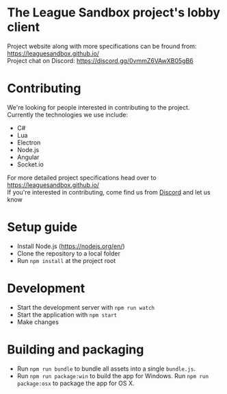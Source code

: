 # The League Sandbox project's lobby client
Project website along with more specifications can be fround from: https://leaguesandbox.github.io/  
Project chat on Discord: https://discord.gg/0vmmZ6VAwXB05gB6

# Contributing
We're looking for people interested in contributing to the project.  
Currently the technologies we use include:
* C#
* Lua
* Electron
* Node.js
* Angular
* Socket.io

For more detailed project specifications head over to https://leaguesandbox.github.io/  
If you're interested in contributing, come find us from [Discord](https://discord.gg/0vmmZ6VAwXB05gB6) and let us know

# Setup guide
- Install Node.js (https://nodejs.org/en/)
- Clone the repository to a local folder
- Run `npm install` at the project root

# Development
- Start the development server with `npm run watch`
- Start the application with `npm start`
- Make changes

# Building and packaging
- Run `npm run bundle` to bundle all assets into a single `bundle.js`.
- Run `npm run package:win` to build the app for Windows. Run `npm run package:osx` to package the app for OS X.